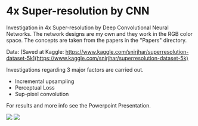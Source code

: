 # 4x Super-resolution by CNN
Investigation in 4x Super-resolution by Deep Convolutional Neural Networks. The network designs are my own and they work in the RGB color space. The concepts are taken from the papers in the "Papers" directory.

Data: [Saved at Kaggle: https://www.kaggle.com/snirjhar/superresolution-dataset-5k](https://www.kaggle.com/snirjhar/superresolution-dataset-5k)

Investigations regarding 3 major factors are carried out.
* Incremental upsampling
* Perceptual Loss
* Sup-pixel convolution

For results and more info see the Powerpoint Presentation.

![](https://i.imgur.com/UnypZ14.png)
![](https://i.imgur.com/c20IXsM.png)
